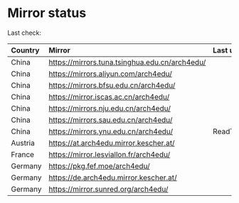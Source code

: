 <script src="./time.js"></script>
# Mirror status
Last check: <script type="text/javascript">localize(1696342634.2583473);</script>

|Country|Mirror|Last update|
|:------|:-----|:----------|
|China|https://mirrors.tuna.tsinghua.edu.cn/arch4edu/|<script type="text/javascript">localize(1696314753);</script>|
|China|https://mirrors.aliyun.com/arch4edu/|<script type="text/javascript">localize(1696314753);</script>|
|China|https://mirrors.bfsu.edu.cn/arch4edu/|<script type="text/javascript">localize(1696314753);</script>|
|China|https://mirror.iscas.ac.cn/arch4edu/|<script type="text/javascript">localize(1696314753);</script>|
|China|https://mirrors.nju.edu.cn/arch4edu/|<script type="text/javascript">localize(1696271430);</script>|
|China|https://mirrors.sau.edu.cn/arch4edu/|<script type="text/javascript">localize(1696314753);</script>|
|China|https://mirrors.ynu.edu.cn/arch4edu/|ReadTimeout|
|Austria|https://at.arch4edu.mirror.kescher.at/|<script type="text/javascript">localize(1696314753);</script>|
|France|https://mirror.lesviallon.fr/arch4edu/|<script type="text/javascript">localize(1696314753);</script>|
|Germany|https://pkg.fef.moe/arch4edu/|<script type="text/javascript">localize(1696314753);</script>|
|Germany|https://de.arch4edu.mirror.kescher.at/|<script type="text/javascript">localize(1696314753);</script>|
|Germany|https://mirror.sunred.org/arch4edu/|<script type="text/javascript">localize(1696314753);</script>|

<script src="./tablefilter/tablefilter.js"></script>
<script src="./table.js"></script>
